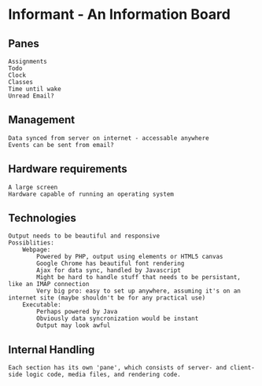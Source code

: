 Informant - An Information Board
================================

Panes
-----
	Assignments
	Todo
	Clock
	Classes
	Time until wake
	Unread Email?

Management
----------
	Data synced from server on internet - accessable anywhere
	Events can be sent from email?

Hardware requirements
---------------------
	A large screen
	Hardware capable of running an operating system

Technologies
------------
	Output needs to be beautiful and responsive
	Possiblities:
		Webpage:
			Powered by PHP, output using elements or HTML5 canvas
			Google Chrome has beautiful font rendering
			Ajax for data sync, handled by Javascript
			Might be hard to handle stuff that needs to be persistant, like an IMAP connection
			Very big pro: easy to set up anywhere, assuming it's on an internet site (maybe shouldn't be for any practical use)
		Executable:
			Perhaps powered by Java
			Obviously data syncronization would be instant
			Output may look awful

Internal Handling
-----------------
	Each section has its own 'pane', which consists of server- and client-side logic code, media files, and rendering code.